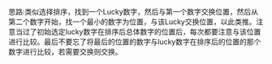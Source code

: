 思路:类似选择排序，找到一个Lucky数字，然后与第一个数字交换位置，然后从第二个数字开始，找一个最小的数字为位置，与该Lucky交换位置，以此类推。注意当过了初始选定lucky数字在排序后总体数字的位置后，每次都要注意与该位置进行比较。最后不要忘了将最后的位置的数字与lucky数字在排序后的位置的那个数字进行比较，若需要交换则交换。

